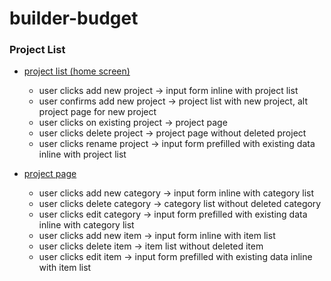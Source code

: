 # builder-budget

### Project List

- [project list (home screen)](https://raw.githack.com/phillpeters/builder-budget/master/builder-budget-wireframes/project-list.html)
  - user clicks add new project -> input form inline with project list
  - user confirms add new project -> project list with new project, alt project page for new project
  - user clicks on existing project -> project page
  - user clicks delete project -> project page without deleted project
  - user clicks rename project -> input form prefilled with existing data inline with project list

- [project page](https://raw.githack.com/phillpeters/builder-budget/master/builder-budget-wireframes/project-page.html)
  - user clicks add new category -> input form inline with category list
  - user clicks delete category -> category list without deleted category
  - user clicks edit category -> input form prefilled with existing data inline with category list
  - user clicks add new item -> input form inline with item list
  - user clicks delete item -> item list without deleted item
  - user clicks edit item -> input form prefilled with existing data inline with item list